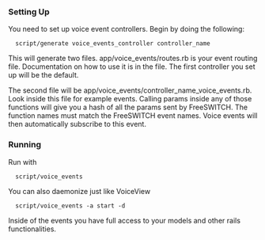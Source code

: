### Setting Up ###

You need to set up voice event controllers.  Begin by doing the following:

```
  script/generate voice_events_controller controller_name
```

This will generate two files.  app/voice\_events/routes.rb is your event routing file.  Documentation on how to use it is in the file.  The first controller you set up will be the default.

The second file will be app/voice\_events/controller\_name\_voice\_events.rb.  Look inside this file for example events.  Calling params inside any of those functions will give you a hash of all the params sent by FreeSWITCH.  The function names must match the FreeSWITCH event names.  Voice events will then automatically subscribe to this event.

### Running ###
Run with
```
  script/voice_events
```

You can also daemonize just like VoiceView

```
  script/voice_events -a start -d
```

Inside of the events you have full access to your models and other rails functionalities.
